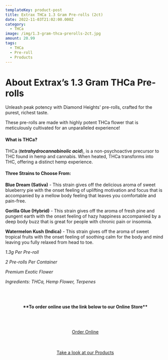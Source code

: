 ```yaml
---
templateKey: product-post
title: Extrax THCa 1.3 Gram Pre-rolls (2ct)
date: 2022-11-03T21:02:00.000Z
category:
  - THCa
image: /img/1.3-gram-thca-prerolls-2ct.jpg
amount: 20.99
tags:
  - THCa
  - Pre-roll
  - Products
---
```

# **About Extrax’s 1.3 Gram THCa Pre-rolls**

Unleash peak potency with Diamond Heights' pre-rolls, crafted for the purest, richest taste.

These pre-rolls are made with highly potent THCa flower that is meticulously cultivated for an unparalleled experience!

#### **What is THCa?**

THCa (***tetrahydrocannabinolic acid***), is a non-psychoactive precursor to THC found in hemp and cannabis. When heated, THCa transforms into THC, offering a distinct hemp experience.

#### **Three Strains to Choose From:**

**Blue Dream (Sativa)** - This strain gives off the delicious aroma of sweet blueberry pie with the onset feeling of uplifting motivation and focus that is accompanied by a mellow body feeling that leaves you comfortable and pain-free.

**Gorilla Glue (Hybrid)** - This strain gives off the aroma of fresh pine and pungent earth with the onset feeling of hazy happiness accompanied by a deep body buzz that is great for people with chronic pain or insomnia.

**Watermelon Kush (Indica)** - This strain gives off the aroma of sweet tropical fruits with the onset feeling of soothing calm for the body and mind leaving you fully relaxed from head to toe.

*1.3g Per Pre-roll*

*2 Pre-rolls Per Container*

*Premium Exotic Flower*

*Ingredients: THCa, Hemp Flower, Terpenes*

<br><br>

<Center>

**\*\*To order online use the link below to our Online Store\*\***

<br><br>

<Center><a class="link-view-more-products" target="_blank" href="https://capitalcbd.shop/product/extrax-diamond-heights-2ct-prerolls/">Order Online</a></

<br><br><br>

<Center><a class="link-view-more-products" target="_blank" href="https://capitalamericanshaman.com/products">Take a look at our Products</a></Center>

<br><br>